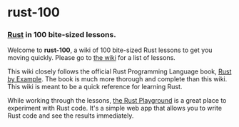 # rust-100
### [Rust](https://www.rust-lang.org/) in 100 bite-sized lessons.

Welcome to **rust-100**, a wiki of 100 bite-sized Rust lessons to get you moving quickly. Please go to [the wiki](https://github.com/rpivo/rust-100/wiki/1:-Checking-the-Currently-Installed-Version-of-Rust-&-Rustup) for a list of lessons.

This wiki closely follows the official Rust Programming Language book, [Rust by Example](https://doc.rust-lang.org/book/). The book is much more thorough and complete than this wiki. This wiki is meant to be a quick reference for learning Rust.

While working through the lessons, [the Rust Playground](https://play.rust-lang.org/) is a great place to experiment with Rust code. It's a simple web app that allows you to write Rust code and see the results immediately.